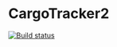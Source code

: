 # CargoTracker2
[![Build status](https://ci.appveyor.com/api/projects/status/62nahb7bkrarkmdm?svg=true)](https://ci.appveyor.com/project/gtourkas/cargotracker2)